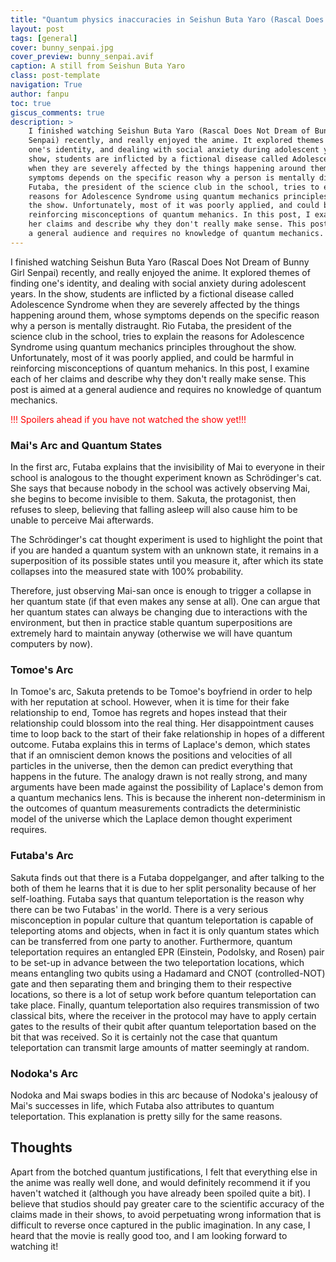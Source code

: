 ```yaml
---
title: "Quantum physics inaccuracies in Seishun Buta Yaro (Rascal Does Not Dream of Bunny Girl Senpai)"
layout: post
tags: [general]
cover: bunny_senpai.jpg
cover_preview: bunny_senpai.avif
caption: A still from Seishun Buta Yaro
class: post-template
navigation: True
author: fanpu
toc: true
giscus_comments: true
description: >
    I finished watching Seishun Buta Yaro (Rascal Does Not Dream of Bunny Girl
    Senpai) recently, and really enjoyed the anime. It explored themes of finding
    one's identity, and dealing with social anxiety during adolescent years. In the
    show, students are inflicted by a fictional disease called Adolescence Syndrome
    when they are severely affected by the things happening around them, whose
    symptoms depends on the specific reason why a person is mentally distraught. Rio
    Futaba, the president of the science club in the school, tries to explain the
    reasons for Adolescence Syndrome using quantum mechanics principles throughout
    the show. Unfortunately, most of it was poorly applied, and could be harmful in
    reinforcing misconceptions of quantum mehanics. In this post, I examine each of
    her claims and describe why they don't really make sense. This post is aimed at
    a general audience and requires no knowledge of quantum mechanics.
---
```


I finished watching Seishun Buta Yaro (Rascal Does Not Dream of Bunny Girl
Senpai) recently, and really enjoyed the anime. It explored themes of finding
one's identity, and dealing with social anxiety during adolescent years. In the
show, students are inflicted by a fictional disease called Adolescence Syndrome
when they are severely affected by the things happening around them, whose
symptoms depends on the specific reason why a person is mentally distraught. Rio
Futaba, the president of the science club in the school, tries to explain the
reasons for Adolescence Syndrome using quantum mechanics principles throughout
the show. Unfortunately, most of it was poorly applied, and could be harmful in
reinforcing misconceptions of quantum mehanics. In this post, I examine each of
her claims and describe why they don't really make sense. This post is aimed at
a general audience and requires no knowledge of quantum mechanics.

<div style="color: red">!!! Spoilers ahead if you have not watched the show yet!!!</div>

### Mai's Arc and Quantum States
In the first arc, Futaba explains that the invisibility of Mai to everyone in their school is analogous to the thought experiment known as Schrödinger's cat. She says that because nobody in the school was actively observing Mai, she begins to become invisible to them. Sakuta, the protagonist, then refuses to sleep, believing that falling asleep will also cause him to be unable to perceive Mai afterwards.

The Schrödinger's cat thought experiment is used to highlight the point that if you are handed a quantum system with an unknown state, it remains in a superposition of its possible states until you measure it, after which its state collapses into the measured state with 100% probability. 

Therefore, just observing Mai-san once is enough to trigger a collapse in her quantum state (if that even makes any sense at all). One can argue that her quantum states can always be changing due to interactions with the environment, but then in practice stable quantum superpositions are extremely hard to maintain anyway (otherwise we will have quantum computers by now).

### Tomoe's Arc
In Tomoe's arc, Sakuta pretends to be Tomoe's boyfriend in order to help with her reputation at school. However, when it is time for their fake relationship to end, Tomoe has regrets and hopes instead that their relationship could blossom into the real thing. Her disappointment causes time to loop back to the start of their fake relationship in hopes of a different outcome. Futaba explains this in terms of Laplace's demon, which states that if an omniscient demon knows the positions and velocities of all particles in the universe, then the demon can predict everything that happens in the future. The analogy drawn is not really strong, and many arguments have been made against the possibility of Laplace's demon from a quantum mechanics lens. This is because the inherent non-determinism in the outcomes of quantum measurements contradicts the deterministic model of the universe which the Laplace demon thought experiment requires.

### Futaba's Arc
Sakuta finds out that there is a Futaba doppelganger, and after talking to the both of them he learns that it is due to her split personality because of her self-loathing. Futaba says that quantum teleportation is the reason why there can be two Futabas' in the world. There is a very serious misconception in popular culture that quantum teleportation is capable of teleporting atoms and objects, when in fact it is only quantum states which can be transferred from one party to another. Furthermore, quantum teleportation requires an entangled EPR (Einstein, Podolsky, and Rosen) pair to be set-up in advance between the two teleportation locations, which means entangling two qubits using a Hadamard and CNOT (controlled-NOT) gate and then separating them and bringing them to their respective locations, so there is a lot of setup work before quantum teleportation can take place. Finally, quantum teleportation also requires transmission of two classical bits, where the receiver in the protocol may have to apply certain gates to the results of their qubit after quantum teleportation based on the bit that was received. So it is certainly not the case that quantum teleportation can transmit large amounts of matter seemingly at random.

### Nodoka's Arc
Nodoka and Mai swaps bodies in this arc because of Nodoka's jealousy of Mai's successes in life, which Futaba also attributes to quantum teleportation. This explanation is pretty silly for the same reasons.

## Thoughts
Apart from the botched quantum justifications, I felt that everything else in the anime was really well done, and would definitely recommend it if you haven't watched it (although you have already been spoiled quite a bit). I believe that studios should pay greater care to the scientific accuracy of the claims made in their shows, to avoid perpetuating wrong information that is difficult to reverse once captured in the public imagination. In any case, I heard that the movie is really good too, and I am looking forward to watching it!